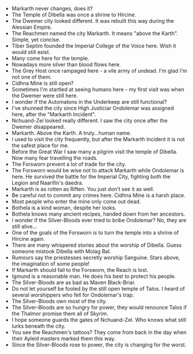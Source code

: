 - Markarth never changes, does it?
- The Temple of Dibella was once a shrine to Hircine.
- The Dwemer city looked different. It was rebuilt this way during the Alessian Empire.
- The Reachmen named the city Markarth. It means "above the Karth". Simple, yet concise.
- Tiber Septim founded the Imperial College of the Voice here. Wish it would still exist.
- Many come here for the temple.
- Nowadays more silver than blood flows here.
- The Grey Host once rampaged here - a vile army of undead. I'm glad I'm not one of them.
- Cidhna Mine is still open?
- Sometimes I'm startled at seeing humans here - my first visit was when the Dwemer were still here.
- I wonder if the Automatons in the Underkeep are still functional?
- I've shunned the city since High Justiciar Ondolemar was assigned here, after the "Markarth Incident".
- Nchuand-Zel looked really different. I saw the city once after the Dwemer disappeared.
- Markarth. Above the Karth. A truly...human name.
- I used to visit the city frequently, but after the Markarth Incident it is not the safest place for me.
- Before the Great War I saw many a pilgrim visit the temple of Dibella. Now many fear travelling the roads.
- The Forsworn prevent a lot of trade for the city.
- The Forsworn would be wise not to attack Markarth while Ondolemar is here. He survived the battle for the Imperial City, fighting both the Legion and Naarifin's daedra.
- Markarth is as rotten as Riften. You just don't see it as well.
- Be careful not to commit any crimes here. Cidhna Mine is a harsh place.
- Most people who enter the mine only come out dead.
- Bothela is a kind woman, despite her looks.
- Bothela knows many ancient recipes, handed down from her ancestors.
- I wonder if the Silver-Bloods ever tried to bribe Ondolemar? No, they are still alive...
- One of the goals of the Forsworn is to turn the temple into a shrine of Hircine again.
- There are many whispered stories about the worship of Dibella. Guess someone mistook Dibella with Molag Bal.
- Rumours say the priestesses secretly worship Sanguine. Stars above, the imagination of some people!
- If Markarth should fall to the Forsworn, the Reach is lost.
- Igmund is a reasonable man. He does his best to protect his people.
- The Silver-Bloods are as bad as Maven Black-Briar.
- Do not let yourself be fooled by the still open temple of Talos. I heard of several worshippers who fell for Ondolemar's trap.
- The Silver-Bloods own most of the city.
- The Silver-Bloods are so hungry for power, they would renounce Talos if the Thalmor promise them all of Skyrim.
- I hope someone guards the gates of Nchuand-Zel. Who knows what still lurks beneath the city.
- You see the Reachmen's tattoos? They come from back in the day when their Ayleid masters marked them this way.
- Since the Silver-Bloods rose to power, the city is changing for the worst.
